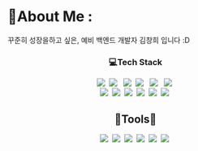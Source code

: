  # 💫About Me :
꾸준히 성장을하고 싶은, 예비 백엔드 개발자 김창희 입니다 :D

<h3 align="center">💻Tech Stack</h3>

<p align="center">
  <img src="https://img.shields.io/badge/Java-007396?style=flat-square&logo=Java&logoColor=white"/></a>&nbsp 
  <img src="https://img.shields.io/badge/html5-%23E34F26.svg?style=flat&logo=html5&logoColor=white"/></a> &nbsp
  <img src="https://img.shields.io/badge/css-1572B6?style=flat-square&logo=css3&logoColor=white"/></a>&nbsp 
  <img src="https://img.shields.io/badge/javascript-%23323330.svg?style=flat&logo=javascript&logoColor=%23F7DF1E"/></a> &nbsp
  <img src="https://img.shields.io/badge/jquery-0769AD?style=flat&logo=jquery&logoColor=white"></a> &nbsp
   <img src="https://img.shields.io/badge/JSON-000000?style=flat-square&logo=JSON&logoColor=white"/></a>&nbsp 
  <br>
  <img src="https://img.shields.io/badge/spring-%236DB33F.svg?style=flat&logo=spring&logoColor=white"></a>&nbsp 
  <img src="https://img.shields.io/badge/Spring Boot-%236DB33F?style=flat&logo=Spring Boot&logoColor=white&"></a>&nbsp 
  <img src="https://img.shields.io/badge/MariaDB-003545?style=flat&logo=mariadb&logoColor=white"></a>&nbsp 
  <img src="https://img.shields.io/badge/MySQL-4479A1?style=flat-square&logo=MySQL&logoColor=white"/></a>&nbsp 
  <img src="https://img.shields.io/badge/oracle-F80000?style=flat&logo=oracle&logoColor=white"></a>&nbsp 
  <img src="https://img.shields.io/badge/apache tomcat-F8DC75?style=flat&logo=apachetomcat&logoColor=white"></a>&nbsp 
</p>



<div align="center">
<h2>🎈Tools🎈</h2>
  <img src="https://img.shields.io/badge/github-181717.svg?style=flat&logo=github&logoColor=white"></a>&nbsp 
  <img src="https://img.shields.io/badge/git-F05032.svg?style=flat&logo=git&logoColor=white"></a>&nbsp 
  <img src="https://img.shields.io/badge/Eclipse-FE7A16.svg?style=flat&logo=Eclipse&logoColor=white"></a>&nbsp 
  <img src="https://img.shields.io/badge/IntelliJIDEA-000000.svg?style=flat&logo=intellij-idea&logoColor=white"/></a>&nbsp 
  <img src="https://img.shields.io/badge/Visual%20Studio%20Code-0078d7.svg?style=flat&logo=visual-studio-code&logoColor=white"></a>&nbsp 
  <img src="https://img.shields.io/badge/Sourcetree-0052CC.svg?style=flat&logo=Sourcetree&logoColor=white"></a>&nbsp 
</div>
